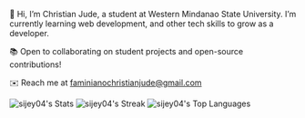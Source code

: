 👋 Hi, I’m Christian Jude, a student at Western Mindanao State University. I’m currently learning web development, and other tech skills to grow as a developer.

📚 Open to collaborating on student projects and open-source contributions!

✉️ Reach me at faminianochristianjude@gmail.com

![sijey04's Stats](https://github-readme-stats.vercel.app/api?username=sijey04&theme=vue-dark&show_icons=true&hide_border=true&count_private=true) 
![sijey04's Streak](https://github-readme-streak-stats.herokuapp.com/?user=sijey04&theme=vue-dark&hide_border=true)
![sijey04's Top Languages](https://github-readme-stats.vercel.app/api/top-langs/?username=sijey04&theme=vue-dark&show_icons=true&hide_border=true&layout=compact)
